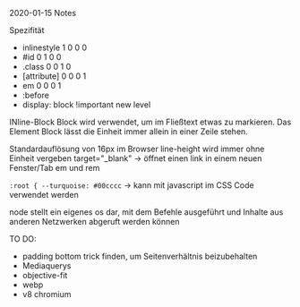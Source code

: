 2020-01-15 Notes

Spezifität


- inlinestyle 1 0 0 0
- #id 0 1 0 0
- .class 0 0 1 0
- [attribute] 0 0 0 1
- em 0 0 0 1
- :before
- display: block !important new level

INline-Block
Block wird verwendet, um im Fließtext etwas zu markieren. Das Element Block lässt die Einheit immer allein in einer Zeile stehen.

Standardauflösung von 16px im Browser
line-height wird immer ohne Einheit vergeben
target="_blank" -> öffnet einen link in einem neuen Fenster/Tab
em und rem

`:root {
    --turquoise: #00cccc`
    -> kann mit javascript im CSS Code verwendet werden

node stellt ein eigenes os dar, mit dem Befehle ausgeführt und Inhalte aus anderen Netzwerken abgeruft werden können



TO DO:
- padding bottom trick finden, um Seitenverhältnis beizubehalten
- Mediaquerys
- objective-fit
- webp
- v8 chromium